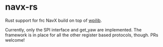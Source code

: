 # navx-rs
Rust support for frc NavX build on top of [wpilib](https://github.com/Lytigas/first-rust-competition).

Currently, only the SPI interface and get_yaw are implemented. The framework is in place for all the other register based protocols, though. PRs welcome!
